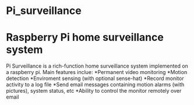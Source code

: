 # Pi_surveillance
<h1>Raspberry Pi home surveillance system</h1>

Pi Surveillance is a rich-function home surveillance system implemented on a raspberry pi. Main features inclue:
*Permanent video monitoring
*Motion detection
*Enviroment sensing (with optional sense-hat)
*Record monitor activity to a log file
*Send email messages containing motion alarms (with pictures), system status, etc
*Ability to control the monitor remotely over email

